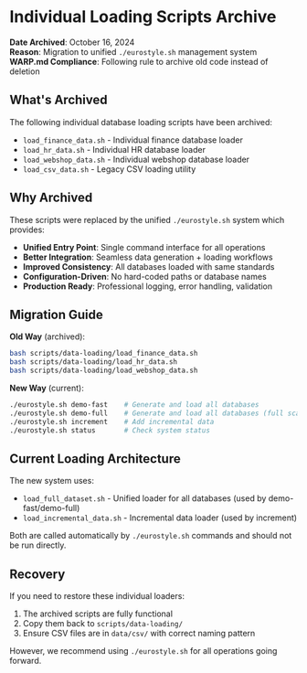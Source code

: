 # Individual Loading Scripts Archive

**Date Archived**: October 16, 2024  
**Reason**: Migration to unified `./eurostyle.sh` management system  
**WARP.md Compliance**: Following rule to archive old code instead of deletion

## What's Archived

The following individual database loading scripts have been archived:

- `load_finance_data.sh` - Individual finance database loader
- `load_hr_data.sh` - Individual HR database loader  
- `load_webshop_data.sh` - Individual webshop database loader
- `load_csv_data.sh` - Legacy CSV loading utility

## Why Archived

These scripts were replaced by the unified `./eurostyle.sh` system which provides:

- **Unified Entry Point**: Single command interface for all operations
- **Better Integration**: Seamless data generation + loading workflows
- **Improved Consistency**: All databases loaded with same standards
- **Configuration-Driven**: No hard-coded paths or database names
- **Production Ready**: Professional logging, error handling, validation

## Migration Guide

**Old Way** (archived):
```bash
bash scripts/data-loading/load_finance_data.sh
bash scripts/data-loading/load_hr_data.sh  
bash scripts/data-loading/load_webshop_data.sh
```

**New Way** (current):
```bash
./eurostyle.sh demo-fast    # Generate and load all databases
./eurostyle.sh demo-full    # Generate and load all databases (full scale)
./eurostyle.sh increment    # Add incremental data
./eurostyle.sh status       # Check system status
```

## Current Loading Architecture

The new system uses:
- `load_full_dataset.sh` - Unified loader for all databases (used by demo-fast/demo-full)
- `load_incremental_data.sh` - Incremental data loader (used by increment)

Both are called automatically by `./eurostyle.sh` commands and should not be run directly.

## Recovery

If you need to restore these individual loaders:
1. The archived scripts are fully functional
2. Copy them back to `scripts/data-loading/` 
3. Ensure CSV files are in `data/csv/` with correct naming pattern

However, we recommend using `./eurostyle.sh` for all operations going forward.